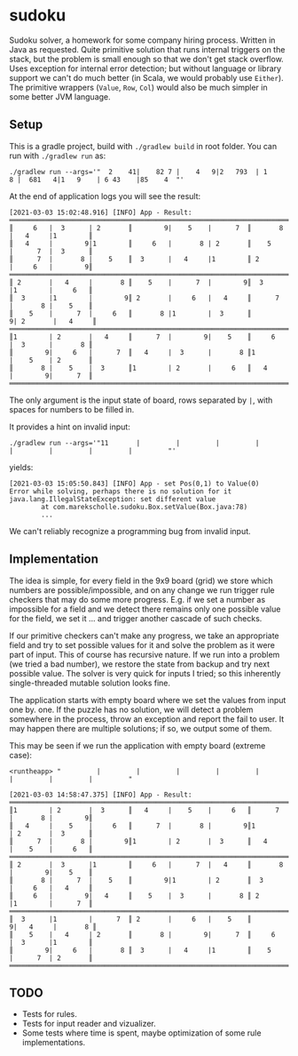 # sudoku
Sudoku solver, a homework for some company hiring process.
Written in Java as requested.
Quite primitive solution that runs internal triggers on the stack, 
but the problem is small enough so that we don't get stack overflow.
Uses exception for internal error detection; 
but without language or library support we can't do much better
(in Scala, we would probably use `Either`). The primitive wrappers
(`Value`, `Row`, `Col`) would also be much simpler 
in some better JVM language.

## Setup
This is a gradle project, build with `./gradlew build` in root folder.
You can run with `./gradlew run` as:

```
./gradlew run --args='"  2    41|    82 7 |    4   9|2   793  | 1     8 |  681   4|1   9    | 6 43    |85    4  "'
```
At the end of application logs you will see the result:
```
[2021-03-03 15:02:48.916] [INFO] App - Result:
═══════════════════════════════════════════════════════════════════════════════════════════
║     6   |  3      | 2       ║        9|    5    |      7  ║       8 |   4     |1        ║
║   4     |        9|1        ║     6   |       8 | 2       ║    5    |      7  |  3      ║
║      7  |       8 |    5    ║  3      |   4     |1        ║ 2       |     6   |        9║
═══════════════════════════════════════════════════════════════════════════════════════════
║ 2       |   4     |       8 ║    5    |      7  |        9║  3      |1        |     6   ║
║  3      |1        |        9║ 2       |     6   |   4     ║      7  |       8 |    5    ║
║    5    |      7  |     6   ║       8 |1        |  3      ║        9| 2       |   4     ║
═══════════════════════════════════════════════════════════════════════════════════════════
║1        | 2       |   4     ║      7  |        9|    5    ║     6   |  3      |       8 ║
║        9|     6   |      7  ║   4     |  3      |       8 ║1        |    5    | 2       ║
║       8 |    5    |  3      ║1        | 2       |     6   ║   4     |        9|      7  ║
═══════════════════════════════════════════════════════════════════════════════════════════
```
The only argument is the input state of board, rows separated by `|`, 
with spaces for numbers to be filled in.

It provides a hint on invalid input:
```
./gradlew run --args='"11       |         |         |         |         |         |         |         |         "'
```
yields:
```
[2021-03-03 15:05:50.843] [INFO] App - set Pos(0,1) to Value(0)
Error while solving, perhaps there is no solution for it
java.lang.IllegalStateException: set different value
        at com.marekscholle.sudoku.Box.setValue(Box.java:78)
        ...
```
We can't reliably recognize a programming bug from invalid input.

## Implementation

The idea is simple, for every field in the 9x9 board (grid) we store which 
numbers are possible/impossible, and on any change we run trigger
rule checkers that may do some more progress. E.g. if we set a number as 
impossible for a field and we detect there remains only one possible value
for the field, we set it ... and trigger another cascade of such checks.

If our primitive checkers can't make any progress, we take an appropriate
field and try to set possible values for it and solve the problem
as it were part of input. This of course has recursive nature. If we run
into a problem (we tried a bad number), we restore the state from backup
and try next possible value. The solver is very quick for inputs I tried;
so this inherently single-threaded mutable solution looks fine.

The application starts with empty board where we set the values from input 
one by. one. If the puzzle has no solution, we will detect a problem 
somewhere in the process, throw an exception and report the fail to user.
It may happen there are multiple solutions; if so, we output some of them.

This may be seen if we run the application with empty board (extreme case):

```
<runtheapp> "         |         |         |         |         |         |         |         |         "
```

```
[2021-03-03 14:58:47.375] [INFO] App - Result:
═══════════════════════════════════════════════════════════════════════════════════════════
║1        | 2       |  3      ║   4     |    5    |     6   ║      7  |       8 |        9║
║   4     |    5    |     6   ║      7  |       8 |        9║1        | 2       |  3      ║
║      7  |       8 |        9║1        | 2       |  3      ║   4     |    5    |     6   ║
═══════════════════════════════════════════════════════════════════════════════════════════
║ 2       |  3      |1        ║     6   |      7  |   4     ║       8 |        9|    5    ║
║       8 |      7  |    5    ║        9|1        | 2       ║  3      |     6   |   4     ║
║     6   |        9|   4     ║    5    |  3      |       8 ║ 2       |1        |      7  ║
═══════════════════════════════════════════════════════════════════════════════════════════
║  3      |1        |      7  ║ 2       |     6   |    5    ║        9|   4     |       8 ║
║    5    |   4     | 2       ║       8 |        9|      7  ║     6   |  3      |1        ║
║        9|     6   |       8 ║  3      |   4     |1        ║    5    |      7  | 2       ║
═══════════════════════════════════════════════════════════════════════════════════════════
```

## TODO
- Tests for rules.
- Tests for input reader and vizualizer.
- Some tests where time is spent, maybe optimization 
  of some rule implementations.